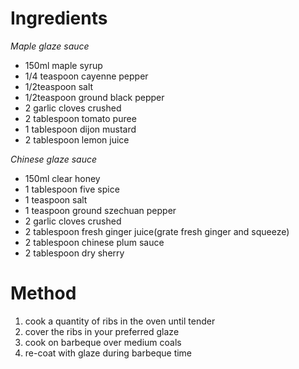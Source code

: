 # Ingredients

*Maple glaze sauce*

-   150ml maple syrup
-   1/4 teaspoon cayenne pepper
-   1/2teaspoon salt
-   1/2teaspoon ground black pepper
-   2 garlic cloves crushed
-   2 tablespoon tomato puree
-   1 tablespoon dijon mustard
-   2 tablespoon lemon juice

*Chinese glaze sauce*

-   150ml clear honey
-   1 tablespoon five spice
-   1 teaspoon salt
-   1 teaspoon ground szechuan pepper
-   2 garlic cloves crushed
-   2 tablespoon fresh ginger juice(grate fresh ginger and squeeze)
-   2 tablespoon chinese plum sauce
-   2 tablespoon dry sherry

# Method

1.  cook a quantity of ribs in the oven until tender
2.  cover the ribs in your preferred glaze
3.  cook on barbeque over medium coals
4.  re-coat with glaze during barbeque time

